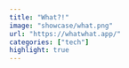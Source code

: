 ```yaml
---
title: "What?!"
image: "showcase/what.png"
url: "https://whatwhat.app/"
categories: ["tech"]
highlight: true
---
```


